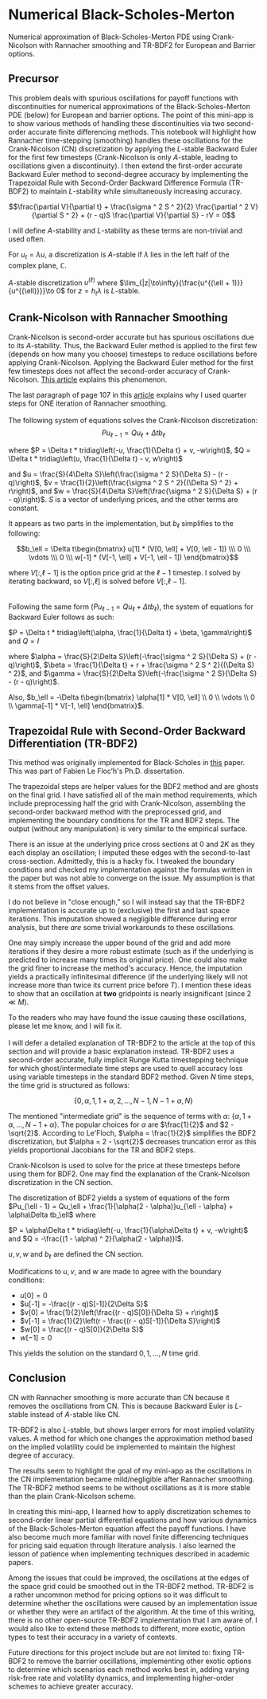 # Numerical Black-Scholes-Merton
Numerical approximation of Black-Scholes-Merton PDE using Crank-Nicolson with Rannacher smoothing and TR-BDF2 for European and Barrier options.

## Precursor
This problem deals with spurious oscillations for payoff functions with discontinuities for numerical approximations of the Black-Scholes-Merton PDE (below) for European and barrier options. The point of this mini-app is to show various methods of handling these discontinuities via two second-order accurate finite differencing methods. This notebook will highlight how Rannacher time-stepping (smoothing) handles these oscillations for the Crank-Nicolson (CN) discretization by applying the $L$-stable Backward Euler for the first few timesteps (Crank-Nicolson is only $A$-stable, leading to oscillations given a discontinuity). I then extend the first-order accurate Backward Euler method to second-degree accuracy by implementing the Trapezoidal Rule with Second-Order Backward Difference Formula (TR-BDF2) to maintain $L$-stability while simultaneously increasing accuracy.

$$\frac{\partial V}{\partial t} + \frac{\sigma ^ 2 S ^ 2}{2} \frac{\partial ^ 2 V}{\partial S ^ 2} + (r - q)S \frac{\partial V}{\partial S} - rV = 0$$

I will define $A$-stability and $L$-stability as these terms are non-trivial and used often.

For $u_t = \lambda u$, a discretization is $A$-stable if $\lambda$ lies in the left half of the complex plane, $\mathbb{C}$. 

$A$-stable discretization $u^{(\ell)}$ where $\lim_{|z|\to\infty}{\frac{u^{(\ell + 1)}}{u^{(\ell)}}}\to 0$ for $z = h_t\lambda$ is $L$-stable.




## Crank-Nicolson with Rannacher Smoothing
Crank-Nicolson is second-order accurate but has spurious oscillations due to its $A$-stability. Thus, the Backward Euler method is applied to the first few (depends on how many you choose) timesteps to reduce oscillations before applying Crank-Nicolson. Applying the Backward Euler method for the first few timesteps does not affect the second-order accuracy of Crank-Nicolson. [This article](https://people.maths.ox.ac.uk/gilesm/files/NA-05-16.pdf) explains this phenomenon.

The last paragraph of page 107 in this [article](https://www.researchgate.net/publication/228524629_Convergence_analysis_of_Crank-Nicolson_and_Rannacher_time-marching) explains why I used quarter steps for ONE iteration of Rannacher smoothing.
</br>
</br>
The following system of equations solves the Crank-Nicolson discretization:
$$Pu_{\ell - 1} = Qu_\ell + \Delta tb_\ell$$ 

where $P = \Delta t * tridiag\left(-u, \frac{1}{\Delta t} + v, -w\right)$, $Q = \Delta t * tridiag\left(u, \frac{1}{\Delta t} - v, w\right)$

and $u = \frac{S}{4\Delta S}\left(\frac{\sigma ^ 2 S}{\Delta S} - (r - q)\right)$, $v = \frac{1}{2}\left(\frac{\sigma ^ 2 S ^ 2}{(\Delta S) ^ 2} + r\right)$, and $w = \frac{S}{4\Delta S}\left(\frac{\sigma ^ 2 S}{\Delta S} + (r - q)\right)$. $S$ is a vector of underlying prices, and the other terms are constant.

It appears as two parts in the implementation, but $b_{\ell}$ simplifies to the following:

$$b_\ell = \Delta t\begin{bmatrix} u[1] * (V[0, \ell] + V[0, \ell - 1])  \\\ 0 \\\ \vdots \\\ 0 \\\ w[-1] * (V[-1, \ell] + V[-1, \ell - 1]) \end{bmatrix}$$

where $V[:, \ell - 1]$ is the option price grid at the $\ell - 1$ timestep. I solved by iterating backward, so $V[:, \ell]$ is solved before $V[:, \ell - 1]$.
</br>
</br>
</br>
Following the same form ($Pu_{\ell - 1} = Qu_{\ell} + \Delta tb_\ell$), the system of equations for Backward Euler follows as such:

$P = \Delta t * tridiag\left(\alpha, \frac{1}{\Delta t} + \beta, \gamma\right)$ and $Q = I$

where $\alpha = \frac{S}{2\Delta S}\left(-\frac{\sigma ^ 2 S}{\Delta S} + (r - q)\right)$, $\beta = \frac{1}{\Delta t} + r + \frac{\sigma ^ 2 S ^ 2}{(\Delta S) ^ 2}$, and $\gamma = \frac{S}{2\Delta S}\left(-\frac{\sigma ^ 2 S}{\Delta S} - (r - q)\right)$.

Also, $b_\ell = -\Delta t\begin{bmatrix} \alpha[1] * V[0, \ell] \\ 0 \\ \vdots \\ 0 \\ \gamma[-1] * V[-1, \ell] \end{bmatrix}$.



## Trapezoidal Rule with Second-Order Backward Differentiation (TR-BDF2) 
This method was originally implemented for Black-Scholes in [this](https://chasethedevil.github.io/lefloch_trbdf2_draft.pdf) paper. This was part of Fabien Le Floc’h's Ph.D. dissertation.

The trapezoidal steps are helper values for the BDF2 method and are ghosts on the final grid. I have satisfied all of the main method requirements, which include preprocessing half the grid with Crank-Nicolson, assembling the second-order backward method with the preprocessed grid, and implementing the boundary conditions for the TR and BDF2 steps. The output (without any manipulation) is very similar to the empirical surface. 

There is an issue at the underlying price cross sections at $0$ and $2K$ as they each display an oscillation; I imputed these edges with the second-to-last cross-section. Admittedly, this is a hacky fix. I tweaked the boundary conditions and checked my implementation against the formulas written in the paper but was not able to converge on the issue. My assumption is that it stems from the offset values.

I do not believe in "close enough," so I will instead say that the TR-BDF2 implementation is accurate up to (exclusive) the first and last space iterations. This imputation showed a negligible difference during error analysis, but there *are* some trivial workarounds to these oscillations.

One may simply increase the upper bound of the grid and add more iterations if they desire a more robust estimate (such as if the underlying is predicted to increase many times its original price). One could also make the grid finer to increase the method's accuracy. Hence, the imputation yields a practically infinitesimal difference (if the underlying likely will not increase more than twice its current price before $T$). I mention these ideas to show that an oscillation at **two** gridpoints is nearly insignificant (since $2 \ll M$).

To the readers who may have found the issue causing these oscillations, please let me know, and I will fix it.
<br>
<br>
I will defer a detailed explanation of TR-BDF2 to the article at the top of this section and will provide a basic explanation instead. TR-BDF2 uses a second-order accurate, fully implicit Runge Kutta timestepping technique for which ghost/intermediate time steps are used to quell accuracy loss using variable timesteps in the standard BDF2 method. Given $N$ time steps, the time grid is structured as follows:

$$\{0, \alpha, 1, 1 + \alpha, 2, \dots, N - 1, N - 1 + \alpha, N\}$$

The mentioned "intermediate grid" is the sequence of terms with $\alpha$: $\{\alpha, 1 + \alpha, \dots, N - 1 + \alpha\}$. The popular choices for $\alpha$ are $\frac{1}{2}$ and $2 - \sqrt{2}$. According to Le'Floch, $\alpha = \frac{1}{2}$ simplifies the BDF2 discretization, but $\alpha = 2 - \sqrt{2}$ decreases truncation error as this yields proportional Jacobians for the TR and BDF2 steps.

Crank-Nicolson is used to solve for the price at these timesteps before using them for BDF2. One may find the explanation of the Crank-Nicolson discretization in the CN section.

The discretization of BDF2 yields a system of equations of the form $Pu_{\ell - 1} = Qu_\ell + \frac{1}{\alpha(2 - \alpha)}u_{\ell - \alpha} + \alpha\Delta tb_\ell$ where

$P = \alpha\Delta t * tridiag\left(-u, \frac{1}{\alpha\Delta t} + v, -w\right)$ and $Q = -\frac{(1 - \alpha) ^ 2}{\alpha(2 - \alpha)}I$. 

$u, v, w$ and $b_\ell$ are defined the CN section.

Modifications to $u, v,$ and $w$ are made to agree with the boundary conditions:
* $u[0] = 0$
* $u[-1] = -\frac{(r - q)S[-1]}{2\Delta S}$
* $v[0] = \frac{1}{2}\left(\frac{(r - q)S[0]}{\Delta S} + r\right)$
* $v[-1] = \frac{1}{2}\left(r - \frac{(r - q)S[-1]}{\Delta S}\right)$
* $w[0] = \frac{(r - q)S[0]}{2\Delta S}$
* $w[-1] = 0$

This yields the solution on the standard $0, 1, \dots, N$ time grid.


## Conclusion
CN with Rannacher smoothing is more accurate than CN because it removes the oscillations from CN. This is because Backward Euler is $L$-stable instead of $A$-stable like CN.

TR-BDF2 is also $L$-stable, but shows larger errors for most implied volatility values. A method for which one changes the approximation method based on the implied volatility could be implemented to maintain the highest degree of accuracy.

The results seem to highlight the goal of my mini-app as the oscillations in the CN implementation became mild/negligible after Rannacher smoothing. The TR-BDF2 method seems to be without oscillations as it is more stable than the plain Crank-Nicolson scheme.

In creating this mini-app, I learned how to apply discretization schemes to second-order linear partial differential equations and how various dynamics of the Black-Scholes-Merton equation affect the payoff functions. I have also become much more familiar with novel finite differencing techniques for pricing said equation through literature analysis. I also learned the lesson of patience when implementing techniques described in academic papers.

Among the issues that could be improved, the oscillations at the edges of the space grid could be smoothed out in the TR-BDF2 method. TR-BDF2 is a rather uncommon method for pricing options so it was difficult to determine whether the oscillations were caused by an implementation issue or whether they were an artifact of the algorithm. At the time of this writing, there is no other open-source TR-BDF2 implementation that I am aware of. I would also like to extend these methods to different, more exotic, option types to test their accuracy in a variety of contexts.

Future directions for this project include but are not limited to: fixing TR-BDF2 to remove the barrier oscillations, implementing other exotic options to determine which scenarios each method works best in, adding varying risk-free rate and volatility dynamics, and implementing higher-order schemes to achieve greater accuracy.

